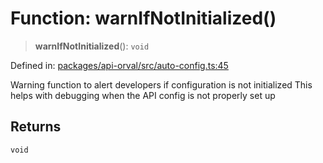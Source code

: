 # Function: warnIfNotInitialized()

> **warnIfNotInitialized**(): `void`

Defined in: [packages/api-orval/src/auto-config.ts:45](https://github.com/the-inconvenience-store/mono-example/blob/a3e1f4667d455f254c4a536af743fc2dff215781/packages/api-orval/src/auto-config.ts#L45)

Warning function to alert developers if configuration is not initialized
This helps with debugging when the API config is not properly set up

## Returns

`void`
